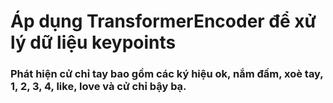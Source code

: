# Áp dụng TransformerEncoder để xử lý dữ liệu keypoints
### Phát hiện cử chỉ tay bao gồm các ký hiệu ok, nắm đấm, xoè tay, 1, 2, 3, 4, like, love và cử chỉ bậy bạ. 